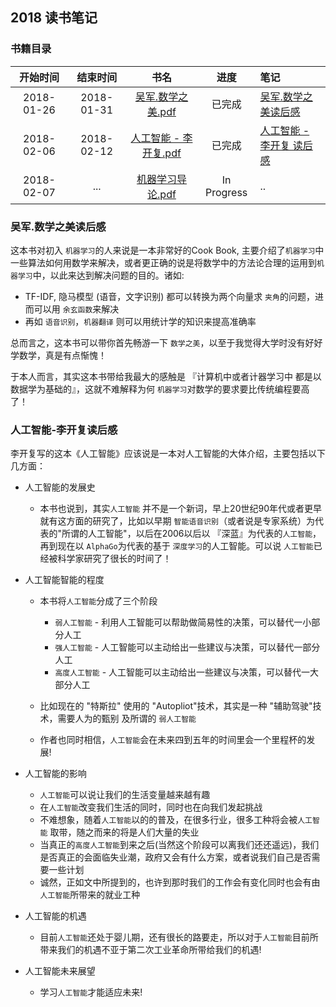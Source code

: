 ## 2018 读书笔记

### 书籍目录
| 开始时间 | 结束时间 | 书名 | 进度 | 笔记 |
| :---: |  :---: |  :---: |  :---: | :---|
| 2018-01-26 | 2018-01-31| [吴军.数学之美.pdf](https://github.com/yorkLiu/books/blob/master/%E5%90%B4%E5%86%9B.%E6%95%B0%E5%AD%A6%E4%B9%8B%E7%BE%8E.pdf)| 已完成 | [吴军.数学之美读后感](#吴军.数学之美读后感)|
| 2018-02-06| 2018-02-12 | [人工智能 - 李开复.pdf](https://github.com/yorkLiu/books/blob/master/%E4%BA%BA%E5%B7%A5%E6%99%BA%E8%83%BD%20-%20%E6%9D%8E%E5%BC%80%E5%A4%8D.pdf) | 已完成| [人工智能 - 李开复 读后感](#人工智能-李开复读后感)|
| 2018-02-07 | ...  | [机器学习导论.pdf](https://github.com/yorkLiu/books/blob/master/%E6%9C%BA%E5%99%A8%E5%AD%A6%E4%B9%A0%E5%AF%BC%E8%AE%BA.pdf)| In Progress | ..|






### 吴军.数学之美读后感
这本书对初入 `机器学习`的人来说是一本非常好的Cook Book, 主要介绍了`机器学习`中一些算法如何用数学来解决，或者更正确的说是将数学中的方法论合理的运用到`机器学习`中，以此来达到解决问题的目的。诸如:
* TF-IDF, 隐马模型 (语音，文字识别) 都可以转换为两个向量求 `夹角`的问题，进而可以用 `余玄函数`来解决
* 再如 `语音识别`，`机器翻译` 则可以用统计学的知识来提高准确率

总而言之，这本书可以带你首先畅游一下 `数学之美`，以至于我觉得大学时没有好好学数学，真是有点惭愧！

于本人而言，其实这本书带给我最大的感触是 『计算机中或者计器学习中 都是以数据学为基础的』，这就不难解释为何 `机器学习`对数学的要求要比传统编程要高了！


### 人工智能-李开复读后感
李开复写的这本《人工智能》应该说是一本对人工智能的大体介绍，主要包括以下几方面：
* 人工智能的发展史
  - 本书也说到，其实`人工智能` 并不是一个新词，早上20世纪90年代或者更早就有这方面的研究了，比如以早期 `智能语音识别`（或者说是专家系统）为代表的"所谓的人工智能"，以后在2006以后以 『深蓝』为代表的`人工智能`，再到现在以 `AlphaGo`为代表的基于 `深度学习`的人工智能。可以说 `人工智能`已经被科学家研究了很长的时间了！
* 人工智能智能的程度
  - 本书将`人工智能`分成了三个阶段
    * `弱人工智能` - 利用人工智能可以帮助做简易性的决策，可以替代一小部分人工
    * `强人工智能` - 人工智能可以主动给出一些建议与决策，可以替代一部分人工
    * `高度人工智能` - 人工智能可以主动给出一些建议与决策，可以替代一大部分人工

  - 比如现在的 "特斯拉" 使用的 "Autopliot"技术，其实是一种 "辅助驾驶"技术，需要人为的甄别 及所谓的 `弱人工智能`
  - 作者也同时相信，`人工智能`会在未来四到五年的时间里会一个里程杯的发展!
* 人工智能的影响
  - `人工智能`可以说让我们的生活变量越来越有趣
  - 在`人工智能`改变我们生活的同时，同时也在向我们发起挑战
  - 不难想象，随着`人工智能`以的的普及，在很多行业，很多工种将会被`人工智能` 取带，随之而来的将是人们大量的失业
  - 当真正的`高度人工智能`到来之后(当然这个阶段可以离我们还还遥远)，我们是否真正的会面临失业潮，政府又会有什么方案，或者说我们自己是否需要一些计划
  - 诚然，正如文中所提到的，也许到那时我们的工作会有变化同时也会有由`人工智能`所带来的就业工种

* 人工智能的机遇
  - 目前`人工智能`还处于婴儿期，还有很长的路要走，所以对于`人工智能`目前所带来我们的机遇不亚于第二次工业革命所带给我们的机遇!

* 人工智能未来展望
  - 学习`人工智能`才能适应未来!
